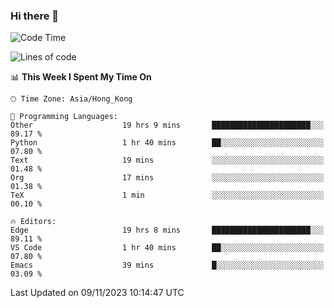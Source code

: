 ### Hi there 👋

<!--
**nicehiro/nicehiro** is a ✨ _special_ ✨ repository because its `README.md` (this file) appears on your GitHub profile.

Here are some ideas to get you started:

- 🔭 I’m currently working on ...
- 🌱 I’m currently learning ...
- 👯 I’m looking to collaborate on ...
- 🤔 I’m looking for help with ...
- 💬 Ask me about ...
- 📫 How to reach me: ...
- 😄 Pronouns: ...
- ⚡ Fun fact: ...
-->

<!--START_SECTION:waka-->
![Code Time](http://img.shields.io/badge/Code%20Time-37%20hrs%2055%20mins-blue)

![Lines of code](https://img.shields.io/badge/From%20Hello%20World%20I%27ve%20Written-2.6%20million%20lines%20of%20code-blue)

📊 **This Week I Spent My Time On** 

```text
🕑︎ Time Zone: Asia/Hong_Kong

💬 Programming Languages: 
Other                    19 hrs 9 mins       ██████████████████████░░░   89.17 % 
Python                   1 hr 40 mins        ██░░░░░░░░░░░░░░░░░░░░░░░   07.80 % 
Text                     19 mins             ░░░░░░░░░░░░░░░░░░░░░░░░░   01.48 % 
Org                      17 mins             ░░░░░░░░░░░░░░░░░░░░░░░░░   01.38 % 
TeX                      1 min               ░░░░░░░░░░░░░░░░░░░░░░░░░   00.10 % 

🔥 Editors: 
Edge                     19 hrs 8 mins       ██████████████████████░░░   89.11 % 
VS Code                  1 hr 40 mins        ██░░░░░░░░░░░░░░░░░░░░░░░   07.80 % 
Emacs                    39 mins             █░░░░░░░░░░░░░░░░░░░░░░░░   03.09 % 
```


 Last Updated on 09/11/2023 10:14:47 UTC
<!--END_SECTION:waka-->
